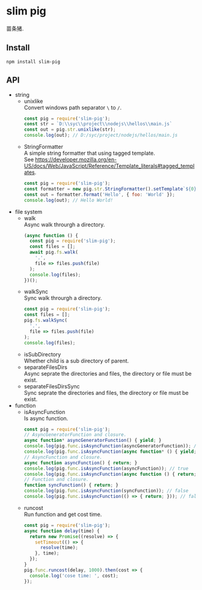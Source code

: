 # slim pig
苗条猪.

## Install
`npm install slim-pig`

## API
* string  
  + unixlike  
    Convert windows path separator `\` to `/`.  
    ```js
    const pig = require('slim-pig');
    const str = `D:\\syc\\project\\nodejs\\hellos\\main.js`
    const out = pig.str.unixlike(str);
    console.log(out); // D:/syc/project/nodejs/hellos/main.js
    ```
  * StringFormatter  
    A simple string formatter that using tagged template.  
    See https://developer.mozilla.org/en-US/docs/Web/JavaScript/Reference/Template_literals#tagged_templates.  
    ```js
    const pig = require('slim-pig');
    const formatter = new pig.str.StringFormatter().setTemplate`${0} ${'foo'}!`;
    const out = formatter.format('Hello', { foo: 'World' });
    console.log(out); // Hello World!
    ```
* file system  
  + walk  
    Async walk throurgh a directory.  
    ```js
    (async function () {
      const pig = require('slim-pig');
      const files = [];
      await pig.fs.walk(
        '.',
        file => files.push(file)
      );
      console.log(files);
    })();
    ```
  + walkSync  
    Sync walk throurgh a directory.  
    ```js
    const pig = require('slim-pig');
    const files = [];
    pig.fs.walkSync(
      '.',
      file => files.push(file)
    );
    console.log(files);
    ```
  + isSubDirectory  
     Whether child is a sub directory of parent.  
  + separateFilesDirs   
    Async seprate the directories and files, the directory or file must be exist.  
  + separateFilesDirsSync  
    Sync seprate the directories and files, the directory or file must be exist.  
* function
  + isAsyncFunction  
    Is async function.  
    ```js
    const pig = require('slim-pig');
    // AsyncGeneratorFunction and closure.
    async function* asyncGeneratorFunction() { yield; }
    console.log(pig.func.isAsyncFunction(asyncGeneratorFunction)); // true
    console.log(pig.func.isAsyncFunction(async function* () { yield; }));
    // AsyncFunction and closure.
    async function asyncFunction() { return; }
    console.log(pig.func.isAsyncFunction(asyncFunction)); // true
    console.log(pig.func.isAsyncFunction(async function () { return; })); // true
    // Function and closure.
    function syncFunction() { return; }
    console.log(pig.func.isAsyncFunction(syncFunction)); // false
    console.log(pig.func.isAsyncFunction(() => { return; })); // false
    ```
  + runcost  
    Run function and get cost time.  
    ```js
    const pig = require('slim-pig');
    async function delay(time) {
      return new Promise((resolve) => {
        setTimeout(() => {
          resolve(time);
        }, time);
      });
    }
    pig.func.runcost(delay, 1000).then(cost => {
      console.log('cose time: ', cost);
    });
    ```